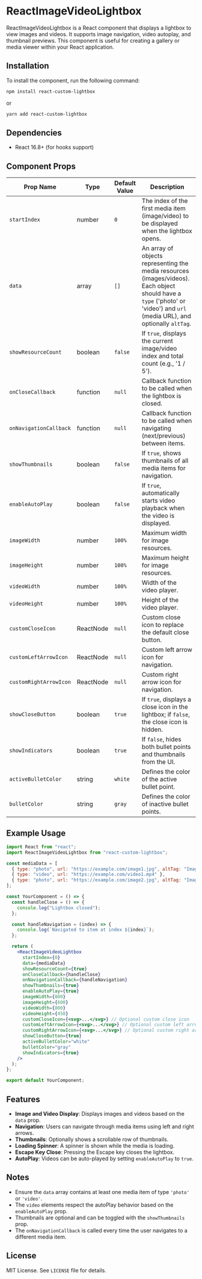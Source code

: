 # ReactImageVideoLightbox

ReactImageVideoLightbox is a React component that displays a lightbox to view images and videos. It supports image navigation, video autoplay, and thumbnail previews. This component is useful for creating a gallery or media viewer within your React application.

## Installation

To install the component, run the following command:

```sh
npm install react-custom-lightbox
```

or

```sh
yarn add react-custom-lightbox
```

## Dependencies

- React 16.8+ (for hooks support)

## Component Props

| Prop Name              | Type      | Default Value | Description                                                                                                                                                                 |
| ---------------------- | --------- | ------------- | --------------------------------------------------------------------------------------------------------------------------------------------------------------------------- |
| `startIndex`           | number    | `0`           | The index of the first media item (image/video) to be displayed when the lightbox opens.                                                                                    |
| `data`                 | array     | `[]`          | An array of objects representing the media resources (images/videos). Each object should have a `type` ('photo' or 'video') and `url` (media URL), and optionally `altTag`. |
| `showResourceCount`    | boolean   | `false`       | If `true`, displays the current image/video index and total count (e.g., '1 / 5').                                                                                          |
| `onCloseCallback`      | function  | `null`        | Callback function to be called when the lightbox is closed.                                                                                                                 |
| `onNavigationCallback` | function  | `null`        | Callback function to be called when navigating (next/previous) between items.                                                                                               |
| `showThumbnails`       | boolean   | `false`       | If `true`, shows thumbnails of all media items for navigation.                                                                                                              |
| `enableAutoPlay`       | boolean   | `false`       | If `true`, automatically starts video playback when the video is displayed.                                                                                                 |
| `imageWidth`           | number    | `100%`        | Maximum width for image resources.                                                                                                                                          |
| `imageHeight`          | number    | `100%`        | Maximum height for image resources.                                                                                                                                         |
| `videoWidth`           | number    | `100%`        | Width of the video player.                                                                                                                                                  |
| `videoHeight`          | number    | `100%`        | Height of the video player.                                                                                                                                                 |
| `customCloseIcon`      | ReactNode | `null`        | Custom close icon to replace the default close button.                                                                                                                      |
| `customLeftArrowIcon`  | ReactNode | `null`        | Custom left arrow icon for navigation.                                                                                                                                      |
| `customRightArrowIcon` | ReactNode | `null`        | Custom right arrow icon for navigation.                                                                                                                                     |
| `showCloseButton`      | boolean   | `true`        | If `true`, displays a close icon in the lightbox; if `false`, the close icon is hidden.                                                                                     |
| `showIndicators`       | boolean   | `true`        | If `false`, hides both bullet points and thumbnails from the UI.                                                                                                            |
| `activeBulletColor`    | string    | `white`       | Defines the color of the active bullet point.                                                                                                                               |
| `bulletColor`          | string    | `gray`        | Defines the color of inactive bullet points.                                                                                                                                |

## Example Usage

```jsx
import React from "react";
import ReactImageVideoLightbox from "react-custom-lightbox";

const mediaData = [
  { type: "photo", url: "https://example.com/image1.jpg", altTag: "Image 1" },
  { type: "video", url: "https://example.com/video1.mp4" },
  { type: "photo", url: "https://example.com/image2.jpg", altTag: "Image 2" },
];

const YourComponent = () => {
  const handleClose = () => {
    console.log("Lightbox closed");
  };

  const handleNavigation = (index) => {
    console.log(`Navigated to item at index ${index}`);
  };

  return (
    <ReactImageVideoLightbox
      startIndex={0}
      data={mediaData}
      showResourceCount={true}
      onCloseCallback={handleClose}
      onNavigationCallback={handleNavigation}
      showThumbnails={true}
      enableAutoPlay={true}
      imageWidth={800}
      imageHeight={600}
      videoWidth={800}
      videoHeight={450}
      customCloseIcon={<svg>...</svg>} // Optional custom close icon
      customLeftArrowIcon={<svg>...</svg>} // Optional custom left arrow icon
      customRightArrowIcon={<svg>...</svg>} // Optional custom right arrow icon
      showCloseButton={true}
      activeBulletColor="white"
      bulletColor="gray"
      showIndicators={true}
    />
  );
};

export default YourComponent;
```

## Features

- **Image and Video Display**: Displays images and videos based on the `data` prop.
- **Navigation**: Users can navigate through media items using left and right arrows.
- **Thumbnails**: Optionally shows a scrollable row of thumbnails.
- **Loading Spinner**: A spinner is shown while the media is loading.
- **Escape Key Close**: Pressing the Escape key closes the lightbox.
- **AutoPlay**: Videos can be auto-played by setting `enableAutoPlay` to `true`.

## Notes

- Ensure the `data` array contains at least one media item of type `'photo'` or `'video'`.
- The `video` elements respect the autoPlay behavior based on the `enableAutoPlay` prop.
- Thumbnails are optional and can be toggled with the `showThumbnails` prop.
- The `onNavigationCallback` is called every time the user navigates to a different media item.

## License

MIT License. See `LICENSE` file for details.
